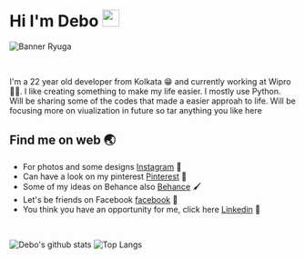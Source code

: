 # Hi I'm Debo <img src="https://raw.githubusercontent.com/MartinHeinz/MartinHeinz/master/wave.gif" width="30px">
![Banner Ryuga](https://github.com/debojotee/debojotee/blob/main/Banner3.png)

<br>

<p>I'm a 22 year old developer from Kolkata &#128513; and currently working at Wipro 🧑‍💻. I like creating something to make my life easier. I mostly use Python. Will be sharing some of the codes that made a easier approah to life. Will be focusing more on viualization in future so tar anything you like here</p>


## Find me on web :earth_asia:
 * For photos and some designs [Instagram](https://www.instagram.com/debo_riyuga/) 🎨
 * Can have a look on my pinterest [Pinterest](https://in.pinterest.com/debodutt18/) 📌
 * Some of my ideas on Behance also [Behance](https://www.behance.net/debodutt/) 🖌️
 * Let's be friends on Facebook [facebook](https://www.facebook.com/riyuga.nakanishi/) :beers:		
 * You think you have an opportunity for me, click here [Linkedin](https://www.linkedin.com/in/debojotee-dutta-046146159/) :star2:

<br>

![Debo's github stats](https://github-readme-stats.vercel.app/api?username=debojotee&show_icons=true&theme=radical&line_height=27&count_private=true&title_color=ffffff&text_color=c9cacc&icon_color=2bbc8a&bg_color=1d1f21)
![Top Langs](https://github-readme-stats.vercel.app/api/top-langs/?username=debojotee&tex&title_color=ffffff&text_color=c9cacc&icon_color=2bbc8a&bg_color=1d1f21&langs_count=3)
<!--
**debojotee/debojotee** is a ✨ _special_ ✨ repository because its `README.md` (this file) appears on your GitHub profile.

Here are some ideas to get you started:

- 🔭 I’m currently working on ...
- 🌱 I’m currently learning ...
- 👯 I’m looking to collaborate on ...
- 🤔 I’m looking for help with ...
- 💬 Ask me about ...
- 📫 How to reach me: ...
- 😄 Pronouns: ...
- ⚡ Fun fact: ...
-->
